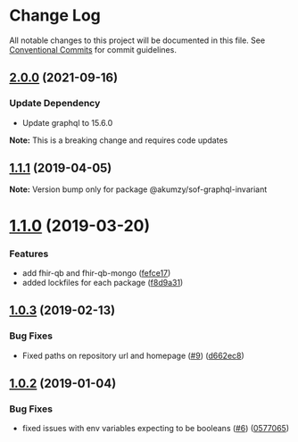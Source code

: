 # Change Log

All notable changes to this project will be documented in this file.
See [Conventional Commits](https://conventionalcommits.org) for commit guidelines.

## [2.0.0](https://github.com/BlueHalo/node-fhir-server-core/compare/chore/convert-repo-to-monorepo...task/upgrade-graphql-15-5-3) (2021-09-16)

### Update Dependency

- Update graphql to 15.6.0

**Note:** This is a breaking change and requires code updates

## [1.1.1](https://github.com/BlueHalo/phx-tools/compare/@akumzy/sof-graphql-invariant@1.0.3...@akumzy/sof-graphql-invariant@1.1.1) (2019-04-05)

**Note:** Version bump only for package @akumzy/sof-graphql-invariant

# [1.1.0](https://github.com/BlueHalo/phx-tools/compare/@akumzy/sof-graphql-invariant@1.0.3...@akumzy/sof-graphql-invariant@1.1.0) (2019-03-20)

### Features

- add fhir-qb and fhir-qb-mongo ([fefce17](https://github.com/BlueHalo/phx-tools/commit/fefce17))
- added lockfiles for each package ([f8d9a31](https://github.com/BlueHalo/phx-tools/commit/f8d9a31))

## [1.0.3](https://github.com/BlueHalo/phx-tools/compare/@akumzy/sof-graphql-invariant@1.0.2...@akumzy/sof-graphql-invariant@1.0.3) (2019-02-13)

### Bug Fixes

- Fixed paths on repository url and homepage ([#9](https://github.com/BlueHalo/phx-tools/issues/9)) ([d662ec8](https://github.com/BlueHalo/phx-tools/commit/d662ec8))

## [1.0.2](https://github.com/BlueHalo/phx-tools/tree/master/packages/sof-graphql-invariant/compare/@akumzy/sof-graphql-invariant@1.0.1...@akumzy/sof-graphql-invariant@1.0.2) (2019-01-04)

### Bug Fixes

- fixed issues with env variables expecting to be booleans ([#6](https://github.com/BlueHalo/phx-tools/tree/master/packages/sof-graphql-invariant/issues/6)) ([0577065](https://github.com/BlueHalo/phx-tools/tree/master/packages/sof-graphql-invariant/commit/0577065))
